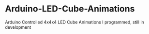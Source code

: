 # Arduino-LED-Cube-Animations
Arduino Controlled 4x4x4 LED Cube Animations I programmed, still in development
